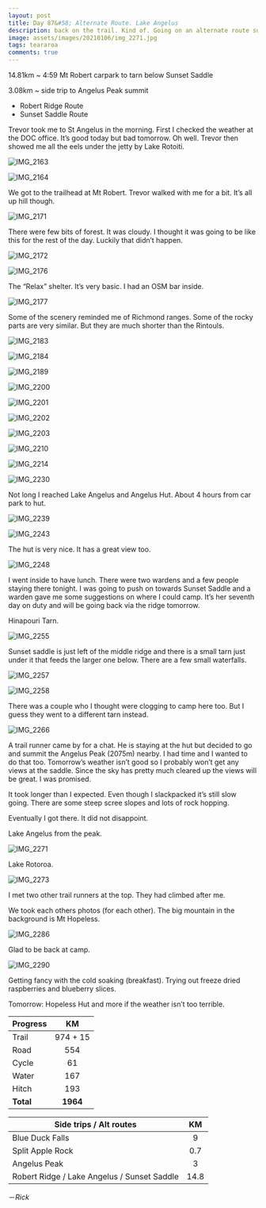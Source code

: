 ```yaml
---
layout: post
title: Day 87&#58; Alternate Route. Lake Angelus
description: back on the trail. Kind of. Going on an alternate route suggested by previous hikers. Up the Robert Ridge to Lake Angelus and a little bit more. 
image: assets/images/20210106/img_2271.jpg
tags: teararoa
comments: true
---
```


14.81km ~ 4:59 Mt Robert carpark to tarn below Sunset Saddle

3.08km ~ side trip to Angelus Peak summit

- Robert Ridge Route
- Sunset Saddle Route

Trevor took me to St Angelus in the morning. First I checked the weather at the DOC office. It’s good today but bad tomorrow. Oh well. Trevor then showed me all the eels under the jetty by Lake Rotoiti. 

![IMG_2163](/assets/images/20210106/img_2163.jpg)

![IMG_2164](/assets/images/20210106/img_2164.jpg)

We got to the trailhead at Mt Robert. Trevor walked with me for a bit. It’s all up hill though. 

![IMG_2171](/assets/images/20210106/img_2171.jpg)

There were few bits of forest. It was cloudy. I thought it was going to be like this for the rest of the day. Luckily that didn’t happen. 

![IMG_2172](/assets/images/20210106/img_2172.jpg)

![IMG_2176](/assets/images/20210106/img_2176.jpg)

The “Relax” shelter. It’s very basic. I had an OSM bar inside. 

![IMG_2177](/assets/images/20210106/img_2177.jpg)

Some of the scenery reminded me of Richmond ranges. Some of the rocky parts are very similar. But they are much shorter than the Rintouls. 

![IMG_2183](/assets/images/20210106/img_2183.jpg)

![IMG_2184](/assets/images/20210106/img_2184.jpg)

![IMG_2189](/assets/images/20210106/img_2189.jpg)

![IMG_2200](/assets/images/20210106/img_2200.jpg)

![IMG_2201](/assets/images/20210106/img_2201.jpg)

![IMG_2202](/assets/images/20210106/img_2202.jpg)

![IMG_2203](/assets/images/20210106/img_2203.jpg)

![IMG_2210](/assets/images/20210106/img_2210.jpg)

![IMG_2214](/assets/images/20210106/img_2214.jpg)

![IMG_2230](/assets/images/20210106/img_2230.jpg)

Not long I reached Lake Angelus and Angelus Hut. About 4 hours from car park to hut. 

![IMG_2239](/assets/images/20210106/img_2239.jpg)

![IMG_2243](/assets/images/20210106/img_2243.jpg)

The hut is very nice. It has a great view too. 

![IMG_2248](/assets/images/20210106/img_2248.jpg)

I went inside to have lunch. There were two wardens and a few people staying there tonight. I was going to push on towards Sunset Saddle and a warden gave me some suggestions on where I could camp. It’s her seventh day on duty and will be going back via the ridge tomorrow. 

Hinapouri Tarn. 

![IMG_2255](/assets/images/20210106/img_2255.jpg)

Sunset saddle is just left of the middle ridge and there is a small tarn just under it that feeds the larger one below. There are a few small waterfalls. 

![IMG_2257](/assets/images/20210106/img_2257.jpg)

![IMG_2258](/assets/images/20210106/img_2258.jpg)

There was a couple who I thought were clogging to camp here too. But I guess they went to a different tarn instead. 

![IMG_2266](/assets/images/20210106/img_2266.jpg)

A trail runner came by for a chat. He is staying at the hut but decided to go and summit the Angelus Peak (2075m) nearby. I had time and I wanted to do that too. Tomorrow’s weather isn’t good so I probably won’t get any views at the saddle. Since the sky has pretty much cleared up the views will be great. I was promised. 

It took longer than I expected. Even though I slackpacked it’s still slow going. There are some steep scree slopes and lots of rock hopping. 

Eventually I got there. It did not disappoint. 

Lake Angelus from the peak. 

![IMG_2271](/assets/images/20210106/img_2271.jpg)

Lake Rotoroa. 

![IMG_2273](/assets/images/20210106/img_2273.jpg)

I met two other trail runners at the top. They had climbed after me. 

We took each others photos (for each other). The big mountain in the background is Mt Hopeless. 

![IMG_2286](/assets/images/20210106/img_2286.jpg)

Glad to be back at camp. 

![IMG_2290](/assets/images/20210106/img_2290.jpg)

Getting fancy with the cold soaking (breakfast). Trying out freeze dried raspberries and blueberry slices. 

Tomorrow: Hopeless Hut and more if the weather isn’t too terrible. 



| Progress | KM |
| ---- |:----:|
| Trail | 974 + 15 |
| Road | 554 |
| Cycle | 61 |
| Water | 167 |
| Hitch | 193 |
| **Total** | **1964** |

| Side trips / Alt routes | KM |
| ---- |:----:|
| Blue Duck Falls | 9 |
| Split Apple Rock | 0.7 |
| Angelus Peak | 3 |
| Robert Ridge / Lake Angelus / Sunset Saddle | 14.8 |

－_Rick_